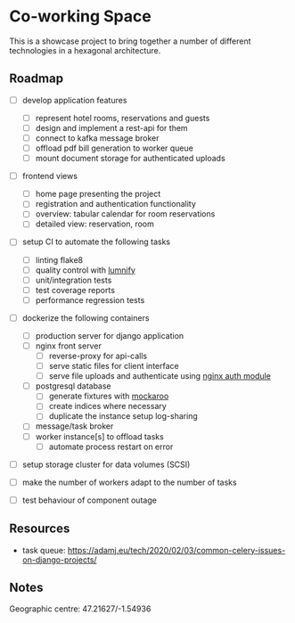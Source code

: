 # Co-working Space

This is a showcase project to bring together a number of different technologies in a hexagonal architecture.

## Roadmap

- [ ] develop application features
  - [ ] represent hotel rooms, reservations and guests
  - [ ] design and implement a rest-api for them
  - [ ] connect to kafka message broker
  - [ ] offload pdf bill generation to worker queue
  - [ ] mount document storage for authenticated uploads
- [ ] frontend views
  - [ ] home page presenting the project
  - [ ] registration and authentication functionality
  - [ ] overview: tabular calendar for room reservations
  - [ ] detailed view: reservation, room
- [ ] setup CI to automate the following tasks
  - [ ] linting flake8
  - [ ] quality control with [lumnify](https://lumnify.com/)
  - [ ] unit/integration tests
  - [ ] test coverage reports
  - [ ] performance regression tests
- [ ] dockerize the following containers
  - [ ] production server for django application
  - [ ] nginx front server
    - [ ] reverse-proxy for api-calls
    - [ ] serve static files for client interface
    - [ ] serve file uploads and authenticate using [nginx auth module](http://nginx.org/en/docs/http/ngx_http_auth_request_module.html)
  - [ ] postgresql database
    - [ ] generate fixtures with [mockaroo](https://mockaroo.com/)
    - [ ] create indices where necessary
    - [ ] duplicate the instance setup log-sharing
  - [ ] message/task broker
  - [ ] worker instance[s] to offload tasks
    - [ ] automate process restart on error
- [ ] setup storage cluster for data volumes (SCSI)
- [ ] make the number of workers adapt to the number of tasks
- [ ] test behaviour of component outage


## Resources
- task queue: https://adamj.eu/tech/2020/02/03/common-celery-issues-on-django-projects/

## Notes
Geographic centre: 47.21627/-1.54936
